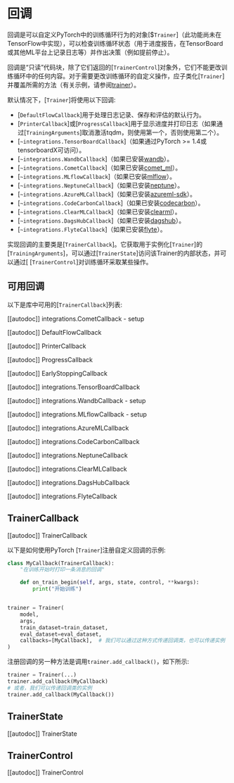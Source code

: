 <!--版权所有2020年HuggingFace团队。保留所有权利。

根据Apache许可证第2.0版（“许可证”）发布；除非符合
许可证的规定，否则您不得使用此文件。您可以在以下位置获取许可证的副本

http://www.apache.org/licenses/LICENSE-2.0

除非适用法律要求或书面同意，否则根据许可证
分发的软件按“原样”分发，不附带任何明示或暗示的保证或条件。请参阅
许可证中的特定语言规定权限和限制。

⚠️请注意，此文件采用Markdown格式，但包含特定于我们的doc-builder（类似于MDX）的语法，可能无法在您的Markdown查看器中正确渲染。

-->

# 回调

回调是可以自定义PyTorch中的训练循环行为的对象[$`Trainer`]（此功能尚未在TensorFlow中实现），可以检查训练循环状态（用于进度报告，在TensorBoard或其他ML平台上记录日志等）并作出决策（例如提前停止）。

回调是“只读”代码块，除了它们返回的[`TrainerControl`]对象外，它们不能更改训练循环中的任何内容。对于需要更改训练循环的自定义操作，应子类化[`Trainer`]并覆盖所需的方法（有关示例，请参阅[trainer](trainer)）。

默认情况下，[`Trainer`]将使用以下回调:

- [`DefaultFlowCallback`]用于处理日志记录、保存和评估的默认行为。
- [`PrinterCallback`]或[`ProgressCallback`]用于显示进度并打印日志（如果通过[`TrainingArguments`]取消激活tqdm，则使用第一个，否则使用第二个）。
- [`~integrations.TensorBoardCallback`]（如果通过PyTorch >= 1.4或tensorboardX可访问）。
- [`~integrations.WandbCallback`]（如果已安装[wandb](https://www.wandb.com/)）。
- [`~integrations.CometCallback`]（如果已安装[comet_ml](https://www.comet.ml/site/)）。
- [`~integrations.MLflowCallback`]（如果已安装[mlflow](https://www.mlflow.org/)）。
- [`~integrations.NeptuneCallback`]（如果已安装[neptune](https://neptune.ai/)）。
- [`~integrations.AzureMLCallback`]（如果已安装[azureml-sdk](https://pypi.org/project/azureml-sdk/)）。
- [`~integrations.CodeCarbonCallback`]（如果已安装[codecarbon](https://pypi.org/project/codecarbon/)）。
- [`~integrations.ClearMLCallback`]（如果已安装[clearml](https://github.com/allegroai/clearml)）。
- [`~integrations.DagsHubCallback`]（如果已安装[dagshub](https://dagshub.com/)）。
- [`~integrations.FlyteCallback`]（如果已安装[flyte](https://flyte.org/)）。

实现回调的主要类是[`TrainerCallback`]。它获取用于实例化[`Trainer`]的[`TrainingArguments`]，可以通过[`TrainerState`]访问该Trainer的内部状态，并可以通过[
[`TrainerControl`]对训练循环采取某些操作。


## 可用回调

以下是库中可用的[`TrainerCallback`]列表:

[[autodoc]] integrations.CometCallback
    - setup

[[autodoc]] DefaultFlowCallback

[[autodoc]] PrinterCallback

[[autodoc]] ProgressCallback

[[autodoc]] EarlyStoppingCallback

[[autodoc]] integrations.TensorBoardCallback

[[autodoc]] integrations.WandbCallback
    - setup

[[autodoc]] integrations.MLflowCallback
    - setup

[[autodoc]] integrations.AzureMLCallback

[[autodoc]] integrations.CodeCarbonCallback

[[autodoc]] integrations.NeptuneCallback

[[autodoc]] integrations.ClearMLCallback

[[autodoc]] integrations.DagsHubCallback

[[autodoc]] integrations.FlyteCallback

## TrainerCallback

[[autodoc]] TrainerCallback

以下是如何使用PyTorch [`Trainer`]注册自定义回调的示例:

```python
class MyCallback(TrainerCallback):
    "在训练开始时打印一条消息的回调"

    def on_train_begin(self, args, state, control, **kwargs):
        print("开始训练")


trainer = Trainer(
    model,
    args,
    train_dataset=train_dataset,
    eval_dataset=eval_dataset,
    callbacks=[MyCallback],  # 我们可以通过这种方式传递回调类，也可以传递实例（MyCallback()）
)
```

注册回调的另一种方法是调用`trainer.add_callback()`，如下所示:

```python
trainer = Trainer(...)
trainer.add_callback(MyCallback)
# 或者，我们可以传递回调类的实例
trainer.add_callback(MyCallback())
```

## TrainerState

[[autodoc]] TrainerState

## TrainerControl

[[autodoc]] TrainerControl
